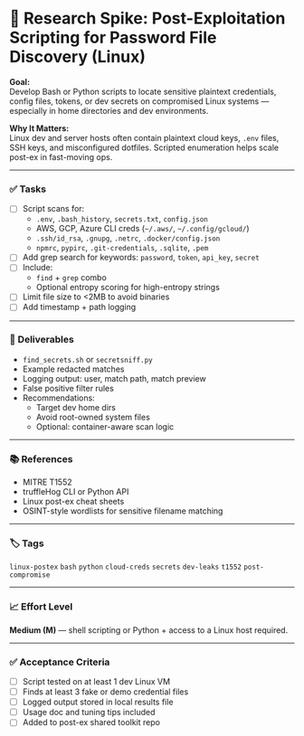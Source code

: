 # 🐧 Research Spike: Post-Exploitation Scripting for Password File Discovery (Linux)

**Goal:**  
Develop Bash or Python scripts to locate sensitive plaintext credentials, config files, tokens, or dev secrets on compromised Linux systems — especially in home directories and dev environments.

**Why It Matters:**  
Linux dev and server hosts often contain plaintext cloud keys, `.env` files, SSH keys, and misconfigured dotfiles. Scripted enumeration helps scale post-ex in fast-moving ops.

---

### ✅ Tasks

- [ ] Script scans for:
  - `.env`, `.bash_history`, `secrets.txt`, `config.json`
  - AWS, GCP, Azure CLI creds (`~/.aws/`, `~/.config/gcloud/`)
  - `.ssh/id_rsa`, `.gnupg`, `.netrc`, `.docker/config.json`
  - `npmrc`, `pypirc`, `.git-credentials`, `.sqlite`, `.pem`
- [ ] Add grep search for keywords: `password`, `token`, `api_key`, `secret`
- [ ] Include:
  - `find` + `grep` combo
  - Optional entropy scoring for high-entropy strings
- [ ] Limit file size to <2MB to avoid binaries
- [ ] Add timestamp + path logging

---

### 🎯 Deliverables

- `find_secrets.sh` or `secretsniff.py`
- Example redacted matches
- Logging output: user, match path, match preview
- False positive filter rules
- Recommendations:
  - Target dev home dirs
  - Avoid root-owned system files
  - Optional: container-aware scan logic

---

### 📚 References

- MITRE T1552  
- truffleHog CLI or Python API  
- Linux post-ex cheat sheets  
- OSINT-style wordlists for sensitive filename matching  

---

### 🏷️ Tags

`linux-postex` `bash` `python` `cloud-creds` `secrets` `dev-leaks` `t1552` `post-compromise`

---

### 📈 Effort Level

**Medium (M)** — shell scripting or Python + access to a Linux host required.

---

### ✅ Acceptance Criteria

- [ ] Script tested on at least 1 dev Linux VM  
- [ ] Finds at least 3 fake or demo credential files  
- [ ] Logged output stored in local results file  
- [ ] Usage doc and tuning tips included  
- [ ] Added to post-ex shared toolkit repo